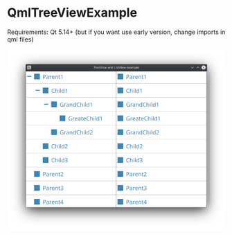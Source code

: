 # QmlTreeViewExample

Requirements:
Qt 5.14+ (but if you want use early version, change imports in qml files)

![Image alt](https://github.com/ArtifeksNN/QmlTreeViewExample/blob/master/TreeListViewExample.png)
